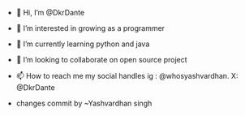 - 👋 Hi, I’m @DkrDante
- 👀 I’m interested in growing as a programmer 
- 🌱 I’m currently learning python and java
- 💞️ I’m looking to collaborate on open source project 
- 📫 How to reach me my social handles ig : @whosyashvardhan. X: @DkrDante

- changes commit by ~Yashvardhan singh

